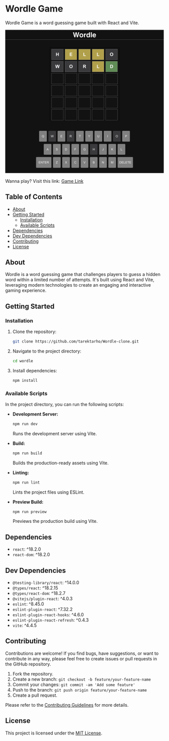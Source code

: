 # Wordle Game

Wordle Game is a word guessing game built with React and Vite.

![Wordle Screenshot](./src/assets/screenshot.png)

Wanna play? Visit this link: [Game Link](https://tarek-wordle-clone.netlify.app/)

## Table of Contents

- [About](#about)
- [Getting Started](#getting-started)
  - [Installation](#installation)
  - [Available Scripts](#available-scripts)
- [Dependencies](#dependencies)
- [Dev Dependencies](#dev-dependencies)
- [Contributing](#contributing)
- [License](#license)

## About

Wordle is a word guessing game that challenges players to guess a hidden word within a limited number of attempts. It's built using React and Vite, leveraging modern technologies to create an engaging and interactive gaming experience.

## Getting Started

### Installation

1. Clone the repository:

   ```sh
   git clone https://github.com/tarektarho/Wordle-clone.git
   ```

2. Navigate to the project directory:

   ```sh
   cd wordle
   ```

3. Install dependencies:

   ```sh
   npm install
   ```

### Available Scripts

In the project directory, you can run the following scripts:

- **Development Server:**

  ```sh
  npm run dev
  ```

  Runs the development server using Vite.

- **Build:**

  ```sh
  npm run build
  ```

  Builds the production-ready assets using Vite.

- **Linting:**

  ```sh
  npm run lint
  ```

  Lints the project files using ESLint.

- **Preview Build:**
  ```sh
  npm run preview
  ```
  Previews the production build using Vite.

## Dependencies

- `react`: ^18.2.0
- `react-dom`: ^18.2.0

## Dev Dependencies

- `@testing-library/react`: ^14.0.0
- `@types/react`: ^18.2.15
- `@types/react-dom`: ^18.2.7
- `@vitejs/plugin-react`: ^4.0.3
- `eslint`: ^8.45.0
- `eslint-plugin-react`: ^7.32.2
- `eslint-plugin-react-hooks`: ^4.6.0
- `eslint-plugin-react-refresh`: ^0.4.3
- `vite`: ^4.4.5

## Contributing

Contributions are welcome! If you find bugs, have suggestions, or want to contribute in any way, please feel free to create issues or pull requests in the GitHub repository.

1. Fork the repository.
2. Create a new branch: `git checkout -b feature/your-feature-name`
3. Commit your changes: `git commit -am 'Add some feature'`
4. Push to the branch: `git push origin feature/your-feature-name`
5. Create a pull request.

Please refer to the [Contributing Guidelines](CONTRIBUTING.md) for more details.

## License

This project is licensed under the [MIT License](LICENSE).
